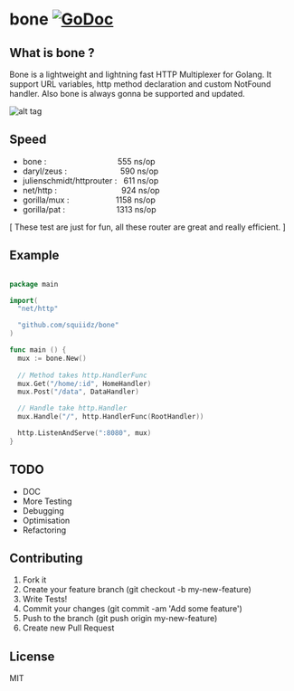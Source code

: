 bone [![GoDoc](https://godoc.org/github.com/squiidz/bone?status.png)](http://godoc.org/github.com/squiidz/bone)
=======

## What is bone ?

Bone is a lightweight and lightning fast HTTP Multiplexer for Golang. It support URL variables, http method declaration
and custom NotFound handler.
Also bone is always gonna be supported and updated.

![alt tag](https://c2.staticflickr.com/2/1070/540747396_5542b42cca_z.jpg)

## Speed

- bone : &nbsp;&nbsp;&nbsp;&nbsp;&nbsp;&nbsp;&nbsp;&nbsp;&nbsp;&nbsp;&nbsp;&nbsp;&nbsp;&nbsp;&nbsp;&nbsp;&nbsp;&nbsp;&nbsp;&nbsp;&nbsp;&nbsp;&nbsp;&nbsp;&nbsp;&nbsp;&nbsp;&nbsp;&nbsp;&nbsp;&nbsp;555  ns/op
- daryl/zeus :&nbsp;&nbsp;&nbsp;&nbsp;&nbsp;&nbsp;&nbsp;&nbsp;&nbsp;&nbsp;&nbsp;&nbsp;&nbsp;&nbsp;&nbsp;&nbsp;&nbsp;&nbsp;&nbsp;&nbsp;&nbsp;&nbsp;&nbsp;&nbsp;590  ns/op
- julienschmidt/httprouter : &nbsp;&nbsp;611  ns/op
- net/http :&nbsp;&nbsp;&nbsp;&nbsp;&nbsp;&nbsp;&nbsp;&nbsp;&nbsp;&nbsp;&nbsp;&nbsp;&nbsp;&nbsp;&nbsp;&nbsp;&nbsp;&nbsp;&nbsp;&nbsp;&nbsp;&nbsp;&nbsp;&nbsp;&nbsp;&nbsp;&nbsp;&nbsp;&nbsp;924  ns/op
- gorilla/mux :&nbsp;&nbsp;&nbsp;&nbsp;&nbsp;&nbsp;&nbsp;&nbsp;&nbsp;&nbsp;&nbsp;&nbsp;&nbsp;&nbsp;&nbsp;&nbsp;&nbsp;&nbsp;&nbsp;&nbsp;&nbsp;1158 ns/op
- gorilla/pat :&nbsp;&nbsp;&nbsp;&nbsp;&nbsp;&nbsp;&nbsp;&nbsp;&nbsp;&nbsp;&nbsp;&nbsp;&nbsp;&nbsp;&nbsp;&nbsp;&nbsp;&nbsp;&nbsp;&nbsp;&nbsp;&nbsp;&nbsp;1313 ns/op

[ These test are just for fun, all these router are great and really efficient. ]

## Example

``` go

package main

import(
  "net/http"

  "github.com/squiidz/bone"
)

func main () {
  mux := bone.New()
  
  // Method takes http.HandlerFunc
  mux.Get("/home/:id", HomeHandler)
  mux.Post("/data", DataHandler)

  // Handle take http.Handler
  mux.Handle("/", http.HandlerFunc(RootHandler))

  http.ListenAndServe(":8080", mux)
}

```
## TODO

- DOC
- More Testing
- Debugging
- Optimisation
- Refactoring

## Contributing

1. Fork it
2. Create your feature branch (git checkout -b my-new-feature)
3. Write Tests!
4. Commit your changes (git commit -am 'Add some feature')
5. Push to the branch (git push origin my-new-feature)
6. Create new Pull Request

## License
MIT
